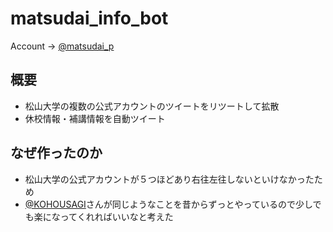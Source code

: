 # matsudai_info_bot
Account -> [@matsudai_p](https://twitter.com/matsudai_p)

## 概要
- 松山大学の複数の公式アカウントのツイートをリツートして拡散
- 休校情報・補講情報を自動ツイート

## なぜ作ったのか
- 松山大学の公式アカウントが５つほどあり右往左往しないといけなかったため
- [@KOHOUSAGI](https://twitter.com/KOHOUSAGI)さんが同じようなことを昔からずっとやっているので少しでも楽になってくれればいいなと考えた


